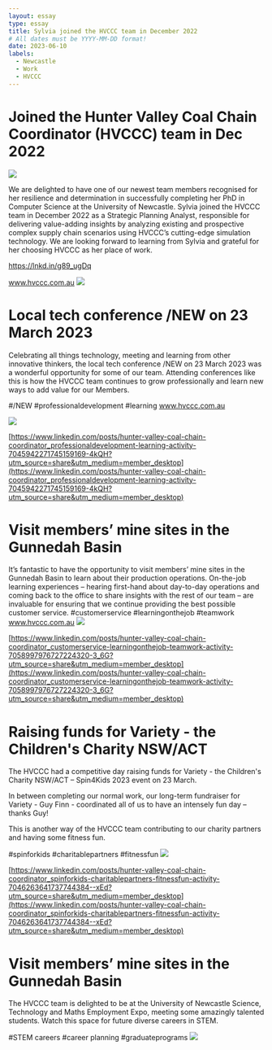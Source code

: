 ```yaml
---
layout: essay
type: essay
title: Sylvia joined the HVCCC team in December 2022
# All dates must be YYYY-MM-DD format!
date: 2023-06-10
labels:
  - Newcastle
  - Work
  - HVCCC
---
```


# Joined the Hunter Valley Coal Chain Coordinator (HVCCC) team in Dec 2022
<img class="ui large centered image" src="../images\1\2023HVCCC\1news_2023-07-02_03-39-39.jpg">

We are delighted to have one of our newest team members recognised for her resilience and determination in successfully completing her PhD in Computer Science at the University of Newcastle.
Sylvia joined the HVCCC team in December 2022 as a Strategic Planning Analyst, responsible for delivering value-adding insights by analyzing existing and prospective complex supply chain scenarios using HVCCC’s cutting-edge simulation technology. We are looking forward to learning from Sylvia and grateful for her choosing HVCCC as her place of work.

https://lnkd.in/g89_ugDq

www.hvccc.com.au
<img class="ui large centered image" src="../images\1\2023HVCCC\1news2_2023-07-02_03-39-39.jpg">

# Local tech conference /NEW on 23 March 2023
Celebrating all things technology, meeting and learning from other innovative thinkers, the local tech conference /NEW on 23 March 2023 was a wonderful opportunity for some of our team. Attending conferences like this is how the HVCCC team continues to grow professionally and learn new ways to add value for our Members.
 
#/NEW #professionaldevelopment #learning
www.hvccc.com.au

<img class="ui large centered image" src="../images\1\2023HVCCC\02event1_2023-07-02_03-39-39.jpg">

[https://www.linkedin.com/posts/hunter-valley-coal-chain-coordinator_professionaldevelopment-learning-activity-7045942271745159169-4kQH?utm_source=share&utm_medium=member_desktop](https://www.linkedin.com/posts/hunter-valley-coal-chain-coordinator_professionaldevelopment-learning-activity-7045942271745159169-4kQH?utm_source=share&utm_medium=member_desktop)



# Visit members’ mine sites in the Gunnedah Basin
It’s fantastic to have the opportunity to visit members’ mine sites in the Gunnedah Basin to learn about their production operations. On-the-job learning experiences – hearing first-hand about day-to-day operations and coming back to the office to share insights with the rest of our team – are invaluable for ensuring that we continue providing the best possible customer service.
#customerservice #learningonthejob #teamwork
www.hvccc.com.au
<img class="ui large centered image" src="../images\1\2023HVCCC\02event2_2023-07-02_03-39-39.jpg">

[https://www.linkedin.com/posts/hunter-valley-coal-chain-coordinator_customerservice-learningonthejob-teamwork-activity-7058997976727224320-3_6G?utm_source=share&utm_medium=member_desktop](https://www.linkedin.com/posts/hunter-valley-coal-chain-coordinator_customerservice-learningonthejob-teamwork-activity-7058997976727224320-3_6G?utm_source=share&utm_medium=member_desktop)


# Raising funds for Variety - the Children's Charity NSW/ACT
The HVCCC had a competitive day raising funds for Variety - the Children's Charity NSW/ACT – Spin4Kids 2023 event on 23 March.
 
In between completing our normal work, our long-term fundraiser for Variety - Guy Finn - coordinated all of us to have an intensely fun day – thanks Guy!
 
This is another way of the HVCCC team contributing to our charity partners and having some fitness fun.
 
#spinforkids #charitablepartners #fitnessfun
<img class="ui large centered image" src="../images\1\2023HVCCC\02event3_2023-07-02_03-39-39.jpg">

[https://www.linkedin.com/posts/hunter-valley-coal-chain-coordinator_spinforkids-charitablepartners-fitnessfun-activity-7046263641737744384--xEd?utm_source=share&utm_medium=member_desktop](https://www.linkedin.com/posts/hunter-valley-coal-chain-coordinator_spinforkids-charitablepartners-fitnessfun-activity-7046263641737744384--xEd?utm_source=share&utm_medium=member_desktop)

# Visit members’ mine sites in the Gunnedah Basin
The HVCCC team is delighted to be at the University of Newcastle Science, Technology and Maths Employment Expo, meeting some amazingly talented students.
Watch this space for future diverse careers in STEM.

#STEM careers #career planning #graduateprograms
<img class="ui large centered image" src="../images\1\2023HVCCC\02event4_2_2023-07-02_03-39-39.jpg">
